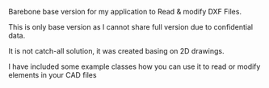 Barebone base version for my application to Read & modify DXF Files.

This is only base version as I cannot share full version due to confidential data.

It is not catch-all solution, it was created basing on 2D drawings.

I have included some example classes how you can use it to read or modify elements in your CAD files
